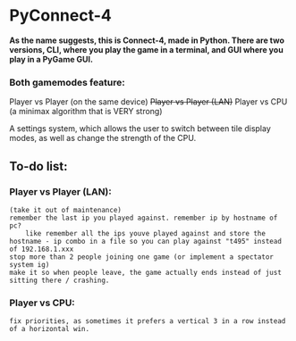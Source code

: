 # PyConnect-4

**As the name suggests, this is Connect-4, made in Python. There are two versions, CLI, where you play the game in a terminal, and GUI where you play in a PyGame GUI.**

### Both gamemodes feature:

Player vs Player (on the same device)
~~Player vs Player (LAN)~~
Player vs CPU (a minimax algorithm that is VERY strong)

A settings system, which allows the user to switch between tile display modes, as well as change the strength of the CPU.

## To-do list:

### Player vs Player (LAN):
    (take it out of maintenance)
    remember the last ip you played against. remember ip by hostname of pc?
        like remember all the ips youve played against and store the hostname - ip combo in a file so you can play against "t495" instead of 192.168.1.xxx
    stop more than 2 people joining one game (or implement a spectator system ig)
    make it so when people leave, the game actually ends instead of just sitting there / crashing.

### Player vs CPU:
    fix priorities, as sometimes it prefers a vertical 3 in a row instead of a horizontal win.